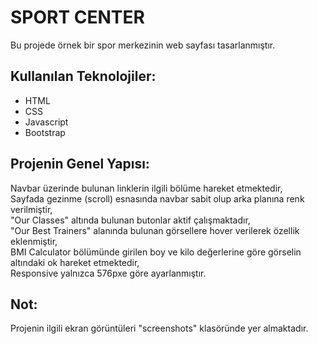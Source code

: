 # SPORT CENTER 
  
Bu projede örnek bir spor merkezinin web sayfası tasarlanmıştır.   


    

Kullanılan Teknolojiler:
---
- HTML
- CSS
- Javascript
- Bootstrap

Projenin Genel Yapısı:
---

Navbar üzerinde bulunan linklerin ilgili bölüme hareket etmektedir,  
Sayfada gezinme (scroll) esnasında navbar sabit olup arka planına renk verilmiştir,  
"Our Classes" altında bulunan butonlar aktif çalışmaktadır,  
"Our Best Trainers" alanında bulunan görsellere hover verilerek özellik eklenmiştir,  
BMI Calculator bölümünde girilen boy ve kilo değerlerine göre görselin altındaki ok hareket etmektedir,  
Responsive yalnızca 576pxe göre ayarlanmıştır.  

**Not:**
----
Projenin ilgili ekran görüntüleri "screenshots" klasöründe yer almaktadır.
